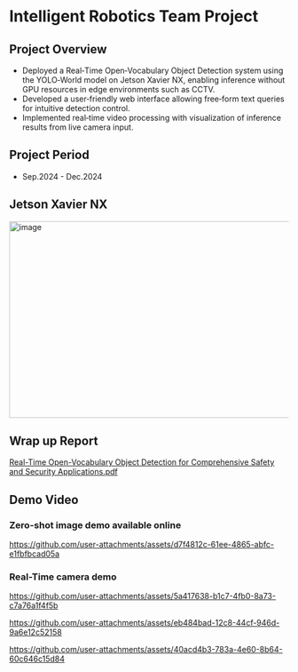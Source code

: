 # Intelligent Robotics Team Project
## Project Overview
- Deployed a Real‑Time Open‑Vocabulary Object Detection system using the YOLO‑World model on Jetson Xavier NX, enabling inference without GPU resources in edge environments such as CCTV.
- Developed a user‑friendly web interface allowing free‑form text queries for intuitive detection control.
- Implemented real‑time video processing with visualization of inference results from live camera input.

## Project Period
- Sep.2024 - Dec.2024

## Jetson Xavier NX
<img width="630" height="354" alt="image" src="https://github.com/user-attachments/assets/e4931058-5bfb-4f12-80c5-9b41d9140880" />


## Wrap up Report

[Real-Time Open-Vocabulary Object Detection for Comprehensive Safety and Security Applications.pdf](https://github.com/user-attachments/files/21341143/Real-Time.Open-Vocabulary.Object.Detection.for.Comprehensive.Safety.and.Security.Applications.pdf)

## Demo Video
### Zero-shot image demo available online
https://github.com/user-attachments/assets/d7f4812c-61ee-4865-abfc-e1fbfbcad05a

### Real-Time camera demo
https://github.com/user-attachments/assets/5a417638-b1c7-4fb0-8a73-c7a76a1f4f5b


https://github.com/user-attachments/assets/eb484bad-12c8-44cf-946d-9a6e12c52158


https://github.com/user-attachments/assets/40acd4b3-783a-4e60-8b64-60c646c15d84


